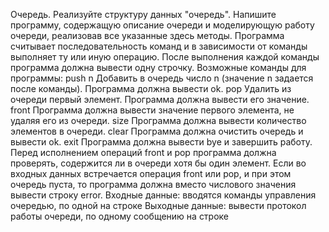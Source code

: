 Очередь. Реализуйте структуру данных "очередь". Напишите программу, 
содержащую описание очереди и моделирующую работу очереди, реализовав 
все указанные здесь методы. Программа считывает последовательность 
команд и в зависимости от команды выполняет ту или иную операцию. После 
выполнения каждой команды программа должна вывести одну строчку. 
Возможные команды для программы: 
push n Добавить в очередь число n (значение n задается после команды). 
Программа должна вывести ok.
pop Удалить из очереди первый элемент. Программа должна вывести его 
значение. 
front Программа должна вывести значение первого элемента, не удаляя его из 
очереди. 
size Программа должна вывести количество элементов в очереди. 
clear Программа должна очистить очередь и вывести ok. 
exit Программа должна вывести bye и завершить работу. 
Перед исполнением операций front и pop программа должна проверять, 
содержится ли в очереди хотя бы один элемент. Если во входных данных 
встречается операция front или pop, и при этом очередь пуста, то программа 
должна вместо числового значения вывести строку error. 
Входные данные: вводятся команды управления очередью, по одной на строке 
Выходные данные: вывести протокол работы очереди, по одному сообщению 
на строке 
